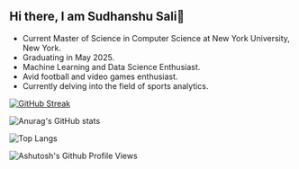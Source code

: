 ## Hi there, I am Sudhanshu Sali👋

- Current Master of Science in Computer Science at New York University, New York.
- Graduating in May 2025.
- Machine Learning and Data Science Enthusiast.
- Avid football and video games enthusiast.
- Currently delving into the field of sports analytics.


[![GitHub Streak](https://streak-stats.demolab.com/?user=sudsali&theme=radical)](https://git.io/streak-stats)

![Anurag's GitHub stats](https://github-readme-stats.vercel.app/api?username=sudsali&show_icons=true&theme=radical&rank_icon=github)

![Top Langs](https://github-readme-stats.vercel.app/api/top-langs/?username=sudsali&layout=compact)

![Ashutosh's Github Profile Views](https://komarev.com/ghpvc/?username=sudsali&color=blueviolet)  
